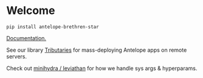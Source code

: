 # Welcome

```console
pip install antelope-brethren-star
```

[Documentation.](https://animal-tree.github.io/Antelope/)

See our library [Tributaries](https://github.com/animal-tree/tributaries) for mass-deploying Antelope apps on remote servers.

Check out [minihydra / leviathan](https://github.com/animal-tree/minihydra) for how we handle sys args & hyperparams.

